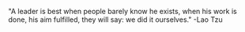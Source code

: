 "A leader is best when people barely know he exists, when his work is done, his aim fulfilled, they will say: we did it ourselves."
-Lao Tzu